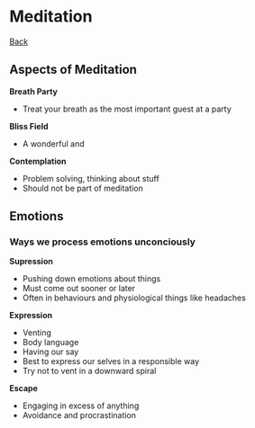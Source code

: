 # Meditation

[Back](README.md)

## Aspects of Meditation

**Breath Party**
- Treat your breath as the most important guest at a party

**Bliss Field**
- A wonderful and  

**Contemplation**
- Problem solving, thinking about stuff
- Should not be part of meditation 

## Emotions

### Ways we process emotions unconciously 

**Supression**
- Pushing down emotions about things
- Must come out sooner or later
- Often in behaviours and physiological things like headaches

**Expression**
- Venting
- Body language
- Having our say
- Best to express our selves in a responsible way
- Try not to vent in a downward spiral

**Escape**
- Engaging in excess of anything
- Avoidance and procrastination

### 